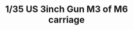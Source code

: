 ---
layout: product
title: "1/35 US 3inch Gun M3 of M6 carriage"
price: "3600" 
desc: "Maketa"
img_path: "/assets/img/AFV35181.webp"
brand: "N/A"
available: false
special_offer: false
new: false
soon: false
cat: "010000"
subcat: "015100"
subsubcat: "0N/A"
sifra: "AFV35181"
popular: false
spec: false
---